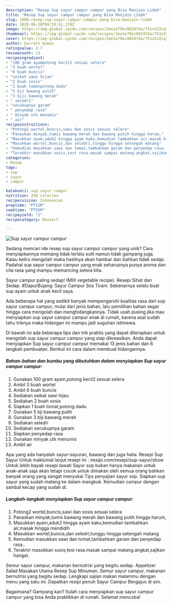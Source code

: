 ```yaml
---
description: "Resep Sup sayur campur campur yang Bisa Manjain Lidah"
title: "Resep Sup sayur campur campur yang Bisa Manjain Lidah"
slug: 1898-resep-sup-sayur-campur-campur-yang-bisa-manjain-lidah
date: 2020-06-20T09:53:51.178Z
image: https://img-global.cpcdn.com/recipes/2ee1e79ec80247da/751x532cq70/sup-sayur-campur-campur-foto-resep-utama.jpg
thumbnail: https://img-global.cpcdn.com/recipes/2ee1e79ec80247da/751x532cq70/sup-sayur-campur-campur-foto-resep-utama.jpg
cover: https://img-global.cpcdn.com/recipes/2ee1e79ec80247da/751x532cq70/sup-sayur-campur-campur-foto-resep-utama.jpg
author: Garrett Gomez
ratingvalue: 3.7
reviewcount: 13
recipeingredient:
- "100 gram ayampotong kecil2 sesuai selera"
- "3 buah wortel"
- "6 buah buncis"
- "seikat sawi hijau"
- "2 buah sosis"
- "1 buah tomatpotong dadu"
- "5 bji bawang putih"
- "3 biji bawang merah"
- " seledri"
- "secukupnya garam"
- " penyedap rasa"
- " minyak utk menumis"
- " air"
recipeinstructions:
- "Potong2 wortel,buncis,sawi dan sosis sesuai selera"
- "Panaskan minyak,tumis bawang merah dan bawang putih hingga harum,"
- "Masukkan ayam,aduk2 hingga ayam kaku,kemudian tambahkan air,masak hingga mendidih"
- "Masukkan wortel,buncis,dan seledri,tunggu hingga setengah matang"
- "Kemudian masukkan sawi dan tomat,tambahkan garam dan penyedap rasa.."
- "Terakhir masukkan sosis,test rasa.masak sampai matang.angkat,sajikan hangat."
categories:
- Resep
tags:
- sup
- sayur
- campur

katakunci: sup sayur campur 
nutrition: 250 calories
recipecuisine: Indonesian
preptime: "PT12M"
cooktime: "PT55M"
recipeyield: "2"
recipecategory: Dessert

---
```



![Sup sayur campur campur](https://img-global.cpcdn.com/recipes/2ee1e79ec80247da/751x532cq70/sup-sayur-campur-campur-foto-resep-utama.jpg)

Sedang mencari ide resep sup sayur campur campur yang unik? Cara menyiapkannya memang tidak terlalu sulit namun tidak gampang juga. Kalau keliru mengolah maka hasilnya akan hambar dan bahkan tidak sedap. Padahal sup sayur campur campur yang enak seharusnya punya aroma dan cita rasa yang mampu memancing selera kita.

Sayur campur paling sedap! (MIX vegetable recipe). Resepi Sihat dan Sedap. #DapurBujang: Sayur Campur Sos Tiram. Sebenarnya selalu buat sup ayam untuk anak kecil saya.

Ada beberapa hal yang sedikit banyak mempengaruhi kualitas rasa dari sup sayur campur campur, mulai dari jenis bahan, lalu pemilihan bahan segar hingga cara mengolah dan menghidangkannya. Tidak usah pusing jika mau menyiapkan sup sayur campur campur enak di rumah, karena asal sudah tahu triknya maka hidangan ini mampu jadi suguhan istimewa.


Di bawah ini ada beberapa tips dan trik praktis yang dapat diterapkan untuk mengolah sup sayur campur campur yang siap dikreasikan. Anda dapat menyiapkan Sup sayur campur campur memakai 13 jenis bahan dan 6 langkah pembuatan. Berikut ini cara dalam membuat hidangannya.

<!--inarticleads1-->

##### Bahan-bahan dan bumbu yang dibutuhkan dalam menyiapkan Sup sayur campur campur:

1. Gunakan 100 gram ayam,potong kecil2 sesuai selera
1. Ambil 3 buah wortel
1. Ambil 6 buah buncis
1. Sediakan seikat sawi hijau
1. Sediakan 2 buah sosis
1. Siapkan 1 buah tomat,potong dadu
1. Gunakan 5 bji bawang putih
1. Gunakan 3 biji bawang merah
1. Sediakan  seledri
1. Sediakan secukupnya garam
1. Siapkan  penyedap rasa
1. Gunakan  minyak utk menumis
1. Ambil  air


Apa yang ada hanyalah sayur-sayuran, bawang dan juga halia. Resepi Sup Sayur Untuk maklumat lanjut resepi ini : iresipi.com/resepi/sup-sayur/show Untuk lebih bayak resepi lawati Sayur sop bukan hanya makanan untuk anak-anak saja akan tetapi cocok untuk dimakan oleh semua orang bahkan banyak orang yang sangat menyukai Tips penyajian sayur sop. Siapkan sup sayur yang sudah matang ke dalam mangkuk. Kemudian campur dengan sambal kecap yang sudah di. 

<!--inarticleads2-->

##### Langkah-langkah menyiapkan Sup sayur campur campur:

1. Potong2 wortel,buncis,sawi dan sosis sesuai selera
1. Panaskan minyak,tumis bawang merah dan bawang putih hingga harum,
1. Masukkan ayam,aduk2 hingga ayam kaku,kemudian tambahkan air,masak hingga mendidih
1. Masukkan wortel,buncis,dan seledri,tunggu hingga setengah matang
1. Kemudian masukkan sawi dan tomat,tambahkan garam dan penyedap rasa..
1. Terakhir masukkan sosis,test rasa.masak sampai matang.angkat,sajikan hangat.


Semur sayur campur, makanan bernutrisi yang begitu sedap. Appetizer Salad Masakan Utama Resep Sup Minuman. Semur sayur campur, makanan bernutrisi yang begitu sedap. Lengkapi sajian makan malammu dengan menu yang satu ini. Dapatkan resipi penuh Sayur Campur Bergajus di sini. 

Bagaimana? Gampang kan? Itulah cara menyiapkan sup sayur campur campur yang bisa Anda praktikkan di rumah. Selamat mencoba!
